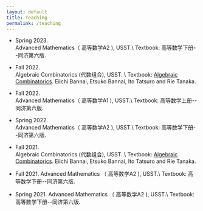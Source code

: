 ```yaml
---
layout: default
title: Teaching
permalink: /teaching
---
```


* Spring 2023.   
      Advanced Mathematics（ 高等数学A2 ), USST.\\
   Textbook:  高等数学下册--同济第六版.
   
* Fall 2022.   
      Algebraic Combinatorics (代数组合), USST. \\
    Textbook:  [Algebraic Combinatorics](https://www.degruyter.com/document/doi/10.1515/9783110630251/html). 
    Eiichi Bannai, Etsuko Bannai, Ito Tatsuro and Rie Tanaka.

* Fall 2022.   
      Advanced Mathematics（ 高等数学A1 ), USST.\\
   Textbook:  高等数学上册--同济第六版.
   
* Spring 2022.   
      Advanced Mathematics（ 高等数学A2 ), USST.\\
   Textbook:  高等数学下册--同济第六版.
      
* Fall 2021.   
    Algebraic Combinatorics (代数组合), USST. \\
    Textbook:  [Algebraic Combinatorics](https://www.degruyter.com/document/doi/10.1515/9783110630251/html).
    Eiichi Bannai, Etsuko Bannai, Ito Tatsuro and Rie Tanaka.
  
* Fall 2021.   Advanced Mathematics （ 高等数学A2 ), USST.\\
  Textbook:  高等数学下册--同济第六版.
  
* Spring 2021.   Advanced Mathematics （ 高等数学A2 ), USST.\\
  Textbook:  高等数学下册--同济第六版.
